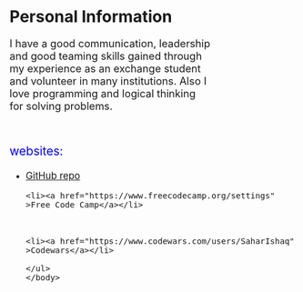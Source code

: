 <html>
<head>
 
<title>Personal Information: </title>
<style>

	h1{
		font-family: sans-serif;
		color: blue; 
	}	
	
	.interested{
		font-size: 1.3em;
		margin-right: 150px; 
	}
	.websites{
		font-size: 1.5em;
        color: blue
	}
	.websitesList{
		font-size: 1.2em; 
	}
	
</style>

</head>
	
	
<body>  
<h1>Personal Information</h1>
<p class= "interested">I have a good communication, leadership and good teaming skills gained through my experience as an exchange student and volunteer in many institutions. Also I love programming and logical thinking  for solving problems. 
</p><br>

<p class="websites">websites:</p>

<ul class = "websitesList">
    <li><a href="https://github.com/saharAdem/personal-information/edit/master/README.md" >GitHub repo</a></li>


	<li><a href="https://www.freecodecamp.org/settings" >Free Code Camp</a></li>



	<li><a href="https://www.codewars.com/users/SaharIshaq" >Codewars</a></li>

	</ul>
	</body>
</html>
